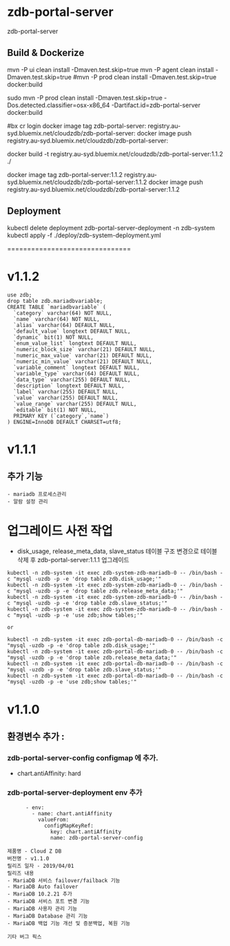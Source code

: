 # zdb-portal-server
zdb-portal-server

## Build & Dockerize
mvn -P ui clean install -Dmaven.test.skip=true
mvn -P agent clean install -Dmaven.test.skip=true
#mvn -P prod clean install -Dmaven.test.skip=true docker:build

sudo mvn -P prod clean install -Dmaven.test.skip=true -Dos.detected.classifier=osx-x86_64 -Dartifact.id=zdb-portal-server  docker:build

#bx cr login
docker image tag zdb-portal-server:<VERSION> registry.au-syd.bluemix.net/cloudzdb/zdb-portal-server:<VERSION>
docker image push registry.au-syd.bluemix.net/cloudzdb/zdb-portal-server:<VERSION>

docker build -t registry.au-syd.bluemix.net/cloudzdb/zdb-portal-server:1.1.2 ./

docker image tag zdb-portal-server:1.1.2 registry.au-syd.bluemix.net/cloudzdb/zdb-portal-server:1.1.2
docker image push registry.au-syd.bluemix.net/cloudzdb/zdb-portal-server:1.1.2

## Deployment
kubectl delete deployment zdb-portal-server-deployment -n zdb-system
kubectl apply -f ./deploy/zdb-system-deployment.yml

===============================
# v1.1.2
```
use zdb;
drop table zdb.mariadbvariable;
CREATE TABLE `mariadbvariable` (
  `category` varchar(64) NOT NULL,
  `name` varchar(64) NOT NULL,
  `alias` varchar(64) DEFAULT NULL,
  `default_value` longtext DEFAULT NULL,
  `dynamic` bit(1) NOT NULL,
  `enum_value_list` longtext DEFAULT NULL,
  `numeric_block_size` varchar(21) DEFAULT NULL,
  `numeric_max_value` varchar(21) DEFAULT NULL,
  `numeric_min_value` varchar(21) DEFAULT NULL,
  `variable_comment` longtext DEFAULT NULL,
  `variable_type` varchar(64) DEFAULT NULL,
  `data_type` varchar(255) DEFAULT NULL,
  `description` longtext DEFAULT NULL,
  `label` varchar(255) DEFAULT NULL,
  `value` varchar(255) DEFAULT NULL,
  `value_range` varchar(255) DEFAULT NULL,
  `editable` bit(1) NOT NULL,
  PRIMARY KEY (`category`,`name`)
) ENGINE=InnoDB DEFAULT CHARSET=utf8;

```

# v1.1.1
## 추가 기능
```
- mariadb 프로세스관리
- 알람 설정 관리

```
# 업그레이드 사전 작업
- disk_usage, release_meta_data, slave_status 테이블 구조 변경으로 테이블 삭제 후 zdb-portal-server:1.1.1 업그레이드
```
kubectl -n zdb-system -it exec zdb-system-zdb-mariadb-0 -- /bin/bash -c "mysql -uzdb -p -e 'drop table zdb.disk_usage;'"
kubectl -n zdb-system -it exec zdb-system-zdb-mariadb-0 -- /bin/bash -c "mysql -uzdb -p -e 'drop table zdb.release_meta_data;'"
kubectl -n zdb-system -it exec zdb-system-zdb-mariadb-0 -- /bin/bash -c "mysql -uzdb -p -e 'drop table zdb.slave_status;'"
kubectl -n zdb-system -it exec zdb-system-zdb-mariadb-0 -- /bin/bash -c "mysql -uzdb -p -e 'use zdb;show tables;'"

or

kubectl -n zdb-system -it exec zdb-portal-db-mariadb-0 -- /bin/bash -c "mysql -uzdb -p -e 'drop table zdb.disk_usage;'"
kubectl -n zdb-system -it exec zdb-portal-db-mariadb-0 -- /bin/bash -c "mysql -uzdb -p -e 'drop table zdb.release_meta_data;'"
kubectl -n zdb-system -it exec zdb-portal-db-mariadb-0 -- /bin/bash -c "mysql -uzdb -p -e 'drop table zdb.slave_status;'"
kubectl -n zdb-system -it exec zdb-portal-db-mariadb-0 -- /bin/bash -c "mysql -uzdb -p -e 'use zdb;show tables;'"
```



# v1.1.0
## 환경변수 추가 :
 
### zdb-portal-server-config configmap 에 추가.
 - chart.antiAffinity: hard 
 
### zdb-portal-server-deployment env 추가 
```
      - env:
        - name: chart.antiAffinity
          valueFrom:
            configMapKeyRef:
              key: chart.antiAffinity
              name: zdb-portal-server-config
```

```
제품명 - Cloud Z DB
버전명 - v1.1.0
릴리즈 일자 - 2019/04/01
릴리즈 내용
- MariaDB 서비스 failover/failback 기능
- MariaDB Auto failover
- MariaDB 10.2.21 추가
- MariaDB 서비스 포트 변경 기능
- MariaDB 사용자 관리 기능
- MariaDB Database 관리 기능
- MariaDB 백업 기능 개선 및 증분백업, 복원 기능

기타 버그 픽스
```

        